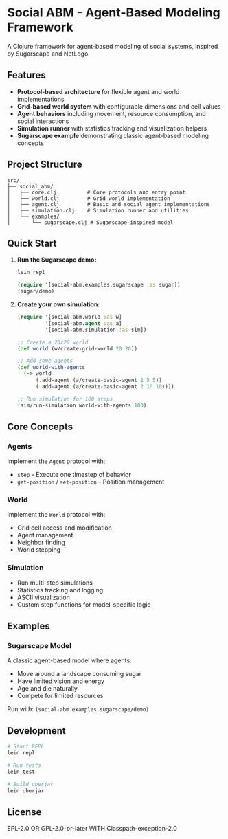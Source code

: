 # Social ABM - Agent-Based Modeling Framework

A Clojure framework for agent-based modeling of social systems, inspired by Sugarscape and NetLogo.

## Features

- **Protocol-based architecture** for flexible agent and world implementations
- **Grid-based world system** with configurable dimensions and cell values
- **Agent behaviors** including movement, resource consumption, and social interactions
- **Simulation runner** with statistics tracking and visualization helpers
- **Sugarscape example** demonstrating classic agent-based modeling concepts

## Project Structure

```
src/
├── social_abm/
│   ├── core.clj          # Core protocols and entry point
│   ├── world.clj         # Grid world implementation
│   ├── agent.clj         # Basic and social agent implementations
│   ├── simulation.clj    # Simulation runner and utilities
│   └── examples/
│       └── sugarscape.clj # Sugarscape-inspired model
```

## Quick Start

1. **Run the Sugarscape demo:**
   ```bash
   lein repl
   ```
   ```clojure
   (require '[social-abm.examples.sugarscape :as sugar])
   (sugar/demo)
   ```

2. **Create your own simulation:**
   ```clojure
   (require '[social-abm.world :as w]
            '[social-abm.agent :as a]
            '[social-abm.simulation :as sim])

   ;; Create a 20x20 world
   (def world (w/create-grid-world 20 20))

   ;; Add some agents
   (def world-with-agents
     (-> world
         (.add-agent (a/create-basic-agent 1 5 5))
         (.add-agent (a/create-basic-agent 2 10 10))))

   ;; Run simulation for 100 steps
   (sim/run-simulation world-with-agents 100)
   ```

## Core Concepts

### Agents
Implement the `Agent` protocol with:
- `step` - Execute one timestep of behavior
- `get-position` / `set-position` - Position management

### World
Implement the `World` protocol with:
- Grid cell access and modification
- Agent management
- Neighbor finding
- World stepping

### Simulation
- Run multi-step simulations
- Statistics tracking and logging
- ASCII visualization
- Custom step functions for model-specific logic

## Examples

### Sugarscape Model
A classic agent-based model where agents:
- Move around a landscape consuming sugar
- Have limited vision and energy
- Age and die naturally
- Compete for limited resources

Run with: `(social-abm.examples.sugarscape/demo)`

## Development

```bash
# Start REPL
lein repl

# Run tests
lein test

# Build uberjar
lein uberjar
```

## License

EPL-2.0 OR GPL-2.0-or-later WITH Classpath-exception-2.0